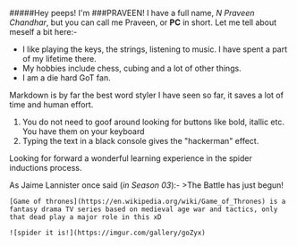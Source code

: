 #####Hey peeps! I'm ###PRAVEEN!
I have a full name, _N Praveen Chandhar_, but you can call me Praveen, or **PC** in short.
Let me tell about meself a bit here:- 
* I like playing the keys, the strings, listening to music. I have spent a part of my lifetime there. 
* My hobbies include chess, cubing and a lot of other things.
* I am a die hard GoT fan. 


Markdown is by far the best word styler I have seen so far, it saves a lot of time and human effort. 
1. You do not need to goof around looking for buttons like bold, itallic etc. You have them on your keyboard
1. Typing the text in a black console gives the "hackerman" effect.

Looking for forward a wonderful learning experience in the spider inductions process.

As Jaime Lannister once said (*in Season 03*):-
	>The Battle has just begun!


	[Game of thrones](https://en.wikipedia.org/wiki/Game_of_Thrones) is a fantasy drama TV series based on medieval age war and tactics, only that dead play a major role in this xD

	![spider it is!](https://imgur.com/gallery/goZyx)
